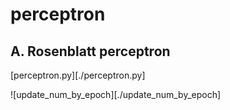 # perceptron

## A. Rosenblatt perceptron

[perceptron.py][./perceptron.py]

![update_num_by_epoch][./update_num_by_epoch]